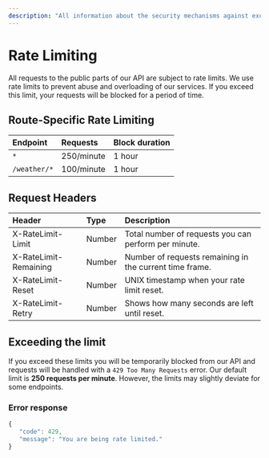 ```yaml
---
description: "All information about the security mechanisms against excessive requests to our API summarised and how you can see if you are complying with these limits. 🛡️"
---
```


# Rate Limiting

All requests to the public parts of our API are subject to rate limits. We use rate limits to prevent abuse and overloading of our services. If you exceed this limit, your requests will be blocked for a period of time.

## Route-Specific Rate Limiting

| Endpoint | Requests | Block duration |
| :--- | :--- | :--- |
| `*` | 250/minute | 1 hour |
| `/weather/*` | 100/minute | 1 hour |

## Request Headers

| Header | Type | Description |
| :--- | :--- | :--- |
| X-RateLimit-Limit | Number | Total number of requests you can perform per minute. |
| X-RateLimit-Remaining | Number | Number of requests remaining in the current time frame. |
| X-RateLimit-Reset | Number | UNIX timestamp when your rate limit reset. |
| X-RateLimit-Retry | Number | Shows how many seconds are left until reset. |

## Exceeding the limit

If you exceed these limits you will be temporarily blocked from our API and requests will be handled with a `429 Too Many Requests` error. Our default limit is **250 requests per minute**. However, the limits may slightly deviate for some endpoints.

### Error response

```javascript
{
   "code": 429,
   "message": "You are being rate limited."
}
```

